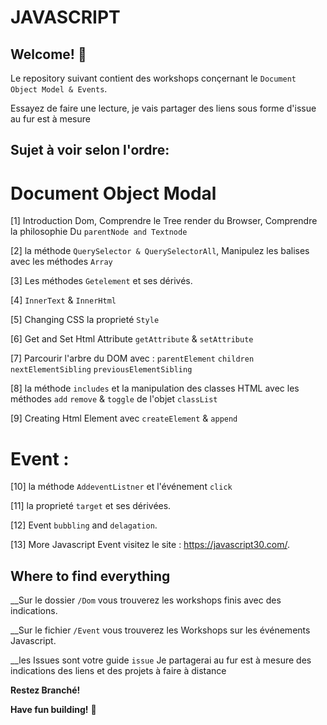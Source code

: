 # JAVASCRIPT

## Welcome! 👋

Le repository suivant contient des workshops conçernant le `Document Object Model & Events`. 

Essayez de faire une lecture, je vais partager des liens sous forme d'issue au fur est à mesure 


## Sujet à voir selon l'ordre:

# Document Object Modal  

[1] Introduction Dom, Comprendre le Tree render du Browser, Comprendre la philosophie Du `parentNode and Textnode`

[2]  la méthode `QuerySelector & QuerySelectorAll`, Manipulez les balises avec les méthodes `Array`

[3]  Les méthodes `Getelement` et ses dérivés. 

[4] `InnerText` &  `InnerHtml`

[5] Changing CSS la proprieté `Style`

[6] Get and Set Html Attribute `getAttribute` & `setAttribute`

[7] Parcourir l'arbre du DOM avec : `parentElement` `children` `nextElementSibling` `previousElementSibling`

[8] la méthode `includes` et la manipulation des classes HTML avec les méthodes `add`  `remove` & `toggle` de 
l'objet  `classList`

[9] Creating Html Element avec `createElement` & `append`


# Event :  

[10] la méthode `AddeventListner` et l'événement `click`

[11] la proprieté `target` et ses dérivées.

[12] Event `bubbling` and `delagation`.

[13] More Javascript Event visitez le site : https://javascript30.com/.



## Where to find everything 

 __Sur le dossier `/Dom` vous trouverez les workshops finis avec des indications.

 __Sur le fichier `/Event` vous trouverez les Workshops sur les événements Javascript.

 __les Issues sont votre guide `issue` Je partagerai au fur est à mesure des indications des liens et des projets à faire à distance

 **Restez Branché!**

**Have fun building!** 🚀

